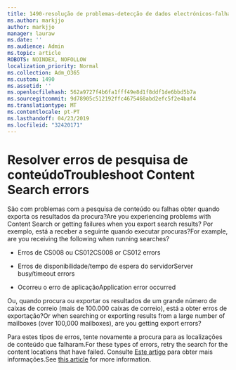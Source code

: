 ```yaml
---
title: 1490-resolução de problemas-detecção de dados electrónicos-falhas
ms.author: markjjo
author: markjjo
manager: lauraw
ms.date: ''
ms.audience: Admin
ms.topic: article
ROBOTS: NOINDEX, NOFOLLOW
localization_priority: Normal
ms.collection: Adm_O365
ms.custom: 1490
ms.assetid: ''
ms.openlocfilehash: 562a9727f4b6fa1fff49e8d1f8ddf1de6bbd5b7a
ms.sourcegitcommit: 9d78905c512192ffc4675468abd2efc5f2e4baf4
ms.translationtype: MT
ms.contentlocale: pt-PT
ms.lasthandoff: 04/23/2019
ms.locfileid: "32420171"
---
```

# <a name="troubleshoot-content-search-errors"></a><span data-ttu-id="04b9b-102">Resolver erros de pesquisa de conteúdo</span><span class="sxs-lookup"><span data-stu-id="04b9b-102">Troubleshoot Content Search errors</span></span>

<span data-ttu-id="04b9b-103">São com problemas com a pesquisa de conteúdo ou falhas obter quando exporta os resultados da procura?</span><span class="sxs-lookup"><span data-stu-id="04b9b-103">Are you experiencing problems with Content Search or getting failures when you export search results?</span></span>
<span data-ttu-id="04b9b-104">Por exemplo, está a receber a seguinte quando executar procuras?</span><span class="sxs-lookup"><span data-stu-id="04b9b-104">For example, are you receiving the following when running searches?</span></span>

- <span data-ttu-id="04b9b-105">Erros de CS008 ou CS012</span><span class="sxs-lookup"><span data-stu-id="04b9b-105">CS008 or CS012 errors</span></span>

- <span data-ttu-id="04b9b-106">Erros de disponibilidade/tempo de espera do servidor</span><span class="sxs-lookup"><span data-stu-id="04b9b-106">Server busy/timeout errors</span></span>

- <span data-ttu-id="04b9b-107">Ocorreu o erro de aplicação</span><span class="sxs-lookup"><span data-stu-id="04b9b-107">Application error occurred</span></span>

<span data-ttu-id="04b9b-108">Ou, quando procura ou exportar os resultados de um grande número de caixas de correio (mais de 100.000 caixas de correio), está a obter erros de exportação?</span><span class="sxs-lookup"><span data-stu-id="04b9b-108">Or when searching or exporting results from a large number of mailboxes (over 100,000 mailboxes), are you getting export errors?</span></span>

<span data-ttu-id="04b9b-109">Para estes tipos de erros, tente novamente a procura para as localizações de conteúdo que falharam.</span><span class="sxs-lookup"><span data-stu-id="04b9b-109">For these types of errors, retry the search for the content locations that have failed.</span></span> <span data-ttu-id="04b9b-110">Consulte [Este artigo](https://docs.microsoft.com/office365/securitycompliance/retry-failed-content-search) para obter mais informações.</span><span class="sxs-lookup"><span data-stu-id="04b9b-110">See  [this article](https://docs.microsoft.com/office365/securitycompliance/retry-failed-content-search) for more information.</span></span>
